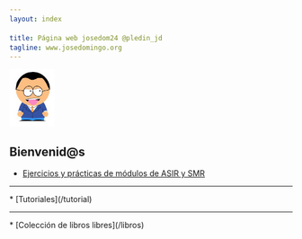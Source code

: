 ```yaml
---
layout: index

title: Página web josedom24 @pledin_jd
tagline: www.josedomingo.org
---
```

![yo](/img/yo1.jpg)

## Bienvenid@s

* [Ejercicios y prácticas de módulos de ASIR y SMR](/mod)
<hr/>
* [Tutoriales](/tutorial)
<hr/>
* [Colección de libros libres](/libros)
